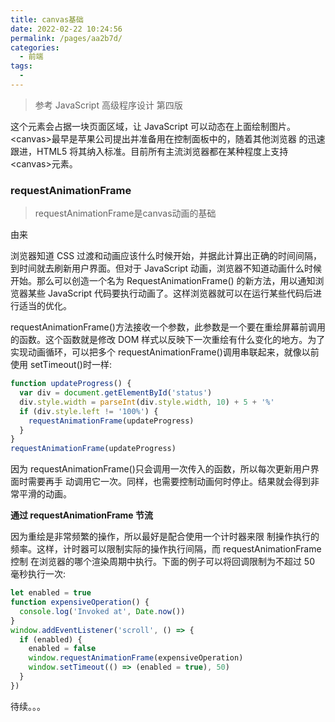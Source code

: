 ```yaml
---
title: canvas基础
date: 2022-02-22 10:24:56
permalink: /pages/aa2b7d/
categories:
  - 前端
tags:
  -
---
```


> 参考 JavaScript 高级程序设计 第四版

这个元素会占据一块页面区域，让 JavaScript 可以动态在上面绘制图片。\<canvas>最早是苹果公司提出并准备用在控制面板中的，随着其他浏览器 的迅速跟进，HTML5 将其纳入标准。目前所有主流浏览器都在某种程度上支持\<canvas>元素。

### requestAnimationFrame

> requestAnimationFrame是canvas动画的基础

由来

浏览器知道 CSS 过渡和动画应该什么时候开始，并据此计算出正确的时间间隔，到时间就去刷新用户界面。但对于 JavaScript 动画，浏览器不知道动画什么时候开始。那么可以创造一个名为 RequestAnimationFrame() 的新方法，用以通知浏览器某些 JavaScript 代码要执行动画了。这样浏览器就可以在运行某些代码后进 行适当的优化。

requestAnimationFrame()方法接收一个参数，此参数是一个要在重绘屏幕前调用的函数。这个函数就是修改 DOM 样式以反映下一次重绘有什么变化的地方。为了实现动画循环，可以把多个 requestAnimationFrame()调用串联起来，就像以前使用 setTimeout()时一样:

```js
function updateProgress() {
  var div = document.getElementById('status')
  div.style.width = parseInt(div.style.width, 10) + 5 + '%'
  if (div.style.left != '100%') {
    requestAnimationFrame(updateProgress)
  }
}
requestAnimationFrame(updateProgress)
```

因为 requestAnimationFrame()只会调用一次传入的函数，所以每次更新用户界面时需要再手 动调用它一次。同样，也需要控制动画何时停止。结果就会得到非常平滑的动画。

**通过 requestAnimationFrame 节流**

因为重绘是非常频繁的操作，所以最好是配合使用一个计时器来限 制操作执行的频率。这样，计时器可以限制实际的操作执行间隔，而 requestAnimationFrame 控制 在浏览器的哪个渲染周期中执行。下面的例子可以将回调限制为不超过 50 毫秒执行一次:

```js
let enabled = true
function expensiveOperation() {
  console.log('Invoked at', Date.now())
}
window.addEventListener('scroll', () => {
  if (enabled) {
    enabled = false
    window.requestAnimationFrame(expensiveOperation)
    window.setTimeout(() => (enabled = true), 50)
  }
})
```


待续。。。